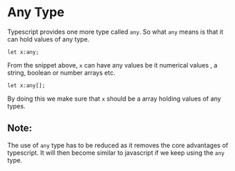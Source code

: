# Any Type

Typescript provides one more type called `any`. So what `any` means is that it can hold values of any type.<br>

```
let x:any;
```
From the snippet above, `x` can have any values be it numerical values , a string, boolean or number arrays etc.

```
let x:any[];
```
By doing this we make sure that `x` should be a array holding values of any types.

## Note:

The use of `any` type has to be reduced as it removes the core advantages of typescript. It will then become similar to javascript if we keep using the `any` type.
